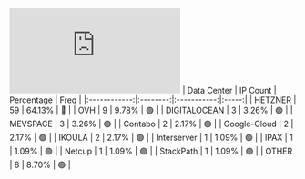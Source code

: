 ![Diagramm](https://github.com/obajay/StateSync-snapshots/blob/main/Projects/Gitopia/1/README.md)
| Data Center | IP Count | Percentage | Freq |
|:------------:|:--------:|:-----------:|:-----:|
| HETZNER | 59 | 64.13% | 🔴 |
| OVH | 9 | 9.78% | 🟢 |
| DIGITALOCEAN | 3 | 3.26% | 🟢 |
| MEVSPACE | 3 | 3.26% | 🟢 |
| Contabo | 2 | 2.17% | 🟢 |
| Google-Cloud | 2 | 2.17% | 🟢 |
| IKOULA | 2 | 2.17% | 🟢 |
| Interserver | 1 | 1.09% | 🟢 |
| IPAX | 1 | 1.09% | 🟢 |
| Netcup | 1 | 1.09% | 🟢 |
| StackPath | 1 | 1.09% | 🟢 |
| OTHER | 8 | 8.70% | 🟢 |